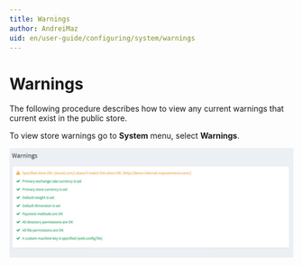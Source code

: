```yaml
---
title: Warnings
author: AndreiMaz
uid: en/user-guide/configuring/system/warnings
---
```


# Warnings

The following procedure describes how to view any current warnings that current exist in the public store.

To view store warnings go to **System** menu, select **Warnings**.

![Warnings](_static/warnings/warnings.jpg)